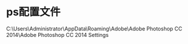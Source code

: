 ﻿# ps配置文件
C:\Users\Administrator\AppData\Roaming\Adobe\Adobe Photoshop CC 2014\Adobe Photoshop CC 2014 Settings